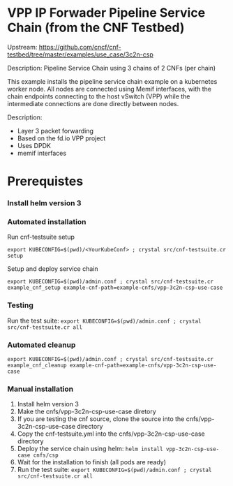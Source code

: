 # VPP IP Forwader Pipeline Service Chain (from the CNF Testbed)

Upstream: https://github.com/cncf/cnf-testbed/tree/master/examples/use_case/3c2n-csp

Description:  Pipeline Service Chain using  3 chains of 2 CNFs (per chain)

This example installs the pipeline service chain example on a kubernetes worker node. All nodes are connected using Memif interfaces, with the chain endpoints connecting to the host vSwitch (VPP) while the intermediate connections are done directly between nodes.

Description:
- Layer 3 packet forwarding
- Based on the fd.io VPP project
- Uses DPDK
- memif interfaces

# Prerequistes
### Install helm version 3

### Automated installation
Run cnf-testsuite setup 
```
export KUBECONFIG=$(pwd)/<YourKubeConf> ; crystal src/cnf-testsuite.cr setup
```

Setup and deploy  service chain
```
export KUBECONFIG=$(pwd)/admin.conf ; crystal src/cnf-testsuite.cr example_cnf_setup example-cnf-path=example-cnfs/vpp-3c2n-csp-use-case
```

### Testing
Run the test suite: `export KUBECONFIG=$(pwd)/admin.conf ; crystal src/cnf-testsuite.cr all`

### Automated cleanup
```
export KUBECONFIG=$(pwd)/admin.conf ; crystal src/cnf-testsuite.cr example_cnf_cleanup example-cnf-path=example-cnfs/vpp-3c2n-csp-use-case
```

### Manual installation
1. Install helm version 3
1. Make the cnfs/vpp-3c2n-csp-use-case diretory 
1. If you are testing the cnf source, clone the source into the cnfs/vpp-3c2n-csp-use-case directory
1. Copy the cnf-testsuite.yml into the cnfs/vpp-3c2n-csp-use-case directory
1. Deploy the service chain using helm: `helm install vpp-3c2n-csp-use-case cnfs/csp`
1. Wait for the installation to finish (all pods are ready)
1. Run the test suite: `export KUBECONFIG=$(pwd)/admin.conf ; crystal src/cnf-testsuite.cr all`
  

